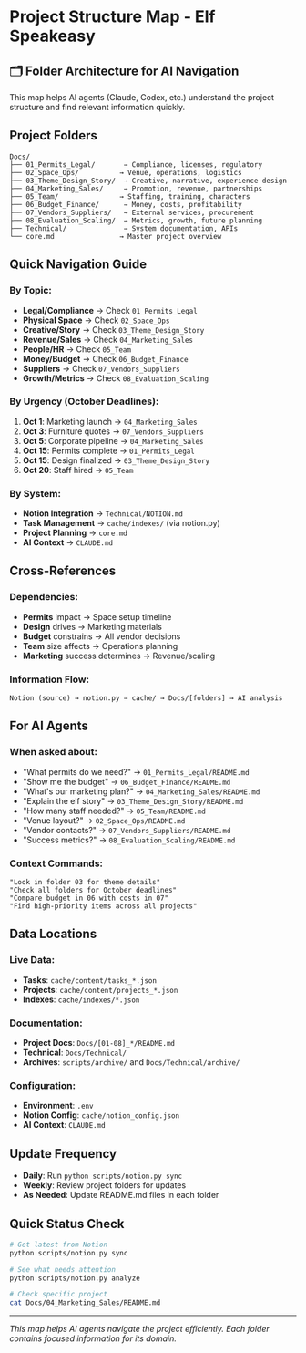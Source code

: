 # Project Structure Map - Elf Speakeasy

## 🗂️ Folder Architecture for AI Navigation

This map helps AI agents (Claude, Codex, etc.) understand the project structure and find relevant information quickly.

## Project Folders

```
Docs/
├── 01_Permits_Legal/       → Compliance, licenses, regulatory
├── 02_Space_Ops/          → Venue, operations, logistics
├── 03_Theme_Design_Story/  → Creative, narrative, experience design
├── 04_Marketing_Sales/     → Promotion, revenue, partnerships
├── 05_Team/               → Staffing, training, characters
├── 06_Budget_Finance/      → Money, costs, profitability
├── 07_Vendors_Suppliers/   → External services, procurement
├── 08_Evaluation_Scaling/  → Metrics, growth, future planning
├── Technical/              → System documentation, APIs
└── core.md                → Master project overview
```

## Quick Navigation Guide

### By Topic:
- **Legal/Compliance** → Check `01_Permits_Legal`
- **Physical Space** → Check `02_Space_Ops`
- **Creative/Story** → Check `03_Theme_Design_Story`
- **Revenue/Sales** → Check `04_Marketing_Sales`
- **People/HR** → Check `05_Team`
- **Money/Budget** → Check `06_Budget_Finance`
- **Suppliers** → Check `07_Vendors_Suppliers`
- **Growth/Metrics** → Check `08_Evaluation_Scaling`

### By Urgency (October Deadlines):
1. **Oct 1**: Marketing launch → `04_Marketing_Sales`
2. **Oct 3**: Furniture quotes → `07_Vendors_Suppliers`
3. **Oct 5**: Corporate pipeline → `04_Marketing_Sales`
4. **Oct 15**: Permits complete → `01_Permits_Legal`
5. **Oct 15**: Design finalized → `03_Theme_Design_Story`
6. **Oct 20**: Staff hired → `05_Team`

### By System:
- **Notion Integration** → `Technical/NOTION.md`
- **Task Management** → `cache/indexes/` (via notion.py)
- **Project Planning** → `core.md`
- **AI Context** → `CLAUDE.md`

## Cross-References

### Dependencies:
- **Permits** impact → Space setup timeline
- **Design** drives → Marketing materials
- **Budget** constrains → All vendor decisions
- **Team** size affects → Operations planning
- **Marketing** success determines → Revenue/scaling

### Information Flow:
```
Notion (source) → notion.py → cache/ → Docs/[folders] → AI analysis
```

## For AI Agents

### When asked about:
- "What permits do we need?" → `01_Permits_Legal/README.md`
- "Show me the budget" → `06_Budget_Finance/README.md`
- "What's our marketing plan?" → `04_Marketing_Sales/README.md`
- "Explain the elf story" → `03_Theme_Design_Story/README.md`
- "How many staff needed?" → `05_Team/README.md`
- "Venue layout?" → `02_Space_Ops/README.md`
- "Vendor contacts?" → `07_Vendors_Suppliers/README.md`
- "Success metrics?" → `08_Evaluation_Scaling/README.md`

### Context Commands:
```
"Look in folder 03 for theme details"
"Check all folders for October deadlines"
"Compare budget in 06 with costs in 07"
"Find high-priority items across all projects"
```

## Data Locations

### Live Data:
- **Tasks**: `cache/content/tasks_*.json`
- **Projects**: `cache/content/projects_*.json`
- **Indexes**: `cache/indexes/*.json`

### Documentation:
- **Project Docs**: `Docs/[01-08]_*/README.md`
- **Technical**: `Docs/Technical/`
- **Archives**: `scripts/archive/` and `Docs/Technical/archive/`

### Configuration:
- **Environment**: `.env`
- **Notion Config**: `cache/notion_config.json`
- **AI Context**: `CLAUDE.md`

## Update Frequency

- **Daily**: Run `python scripts/notion.py sync`
- **Weekly**: Review project folders for updates
- **As Needed**: Update README.md files in each folder

## Quick Status Check

```bash
# Get latest from Notion
python scripts/notion.py sync

# See what needs attention
python scripts/notion.py analyze

# Check specific project
cat Docs/04_Marketing_Sales/README.md
```

---

*This map helps AI agents navigate the project efficiently. Each folder contains focused information for its domain.*